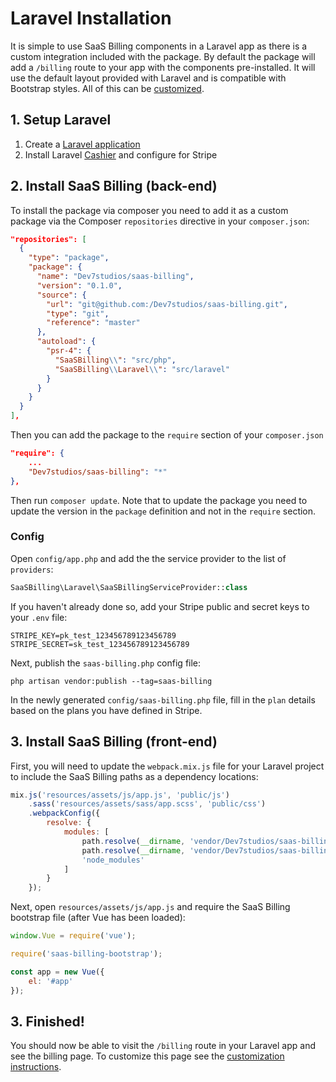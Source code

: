 # Laravel Installation

It is simple to use SaaS Billing components in a Laravel app as there is a custom integration included with the package. By default the 
package will add a `/billing` route to your app with the components pre-installed. It will use the default layout provided with Laravel
and is compatible with Bootstrap styles. All of this can be [customized](/laravel/customize.md).

## 1. Setup Laravel

1. Create a [Laravel application](https://laravel.com/docs/5.5/installation)
1. Install Laravel [Cashier](https://laravel.com/docs/5.5/billing) and configure for Stripe

## 2. Install SaaS Billing (back-end)

To install the package via composer you need to add it as a custom package via the Composer `repositories` directive in your `composer.json`:

```json
"repositories": [
  {
    "type": "package",
    "package": {
      "name": "Dev7studios/saas-billing",
      "version": "0.1.0",
      "source": {
        "url": "git@github.com:/Dev7studios/saas-billing.git",
        "type": "git",
        "reference": "master"
      },
      "autoload": {
        "psr-4": {
          "SaaSBilling\\": "src/php",
          "SaaSBilling\\Laravel\\": "src/laravel"
        }
      }
    }
  }
],
```

Then you can add the package to the `require` section of your `composer.json`

```json
"require": {
    ...
    "Dev7studios/saas-billing": "*"
},
```

Then run `composer update`. Note that to update the package you need to update the version in the `package` definition and not in the `require` section.

### Config

Open `config/app.php` and add the the service provider to the list of `providers`:

```php
SaaSBilling\Laravel\SaaSBillingServiceProvider::class
```

If you haven't already done so, add your Stripe public and secret keys to your `.env` file:

```
STRIPE_KEY=pk_test_123456789123456789
STRIPE_SECRET=sk_test_123456789123456789
```

Next, publish the `saas-billing.php` config file:

```
php artisan vendor:publish --tag=saas-billing
```

In the newly generated `config/saas-billing.php` file, fill in the `plan` details based on the plans you have defined in Stripe.

## 3. Install SaaS Billing (front-end)

First, you will need to update the `webpack.mix.js` file for your Laravel project to include the SaaS Billing paths as a dependency locations:

```js
mix.js('resources/assets/js/app.js', 'public/js')
    .sass('resources/assets/sass/app.scss', 'public/css')
    .webpackConfig({
        resolve: {
            modules: [
                path.resolve(__dirname, 'vendor/Dev7studios/saas-billing/dist'),
                path.resolve(__dirname, 'vendor/Dev7studios/saas-billing/src/laravel/resources/assets/js'),
                'node_modules'
            ]
        }
    });
```

Next, open `resources/assets/js/app.js` and require the SaaS Billing bootstrap file (after Vue has been loaded):

```js
window.Vue = require('vue');

require('saas-billing-bootstrap');

const app = new Vue({
    el: '#app'
});
```

## 3. Finished!

You should now be able to visit the `/billing` route in your Laravel app and see the billing page. To customize this
page see the [customization instructions](/laravel/customize.md).
